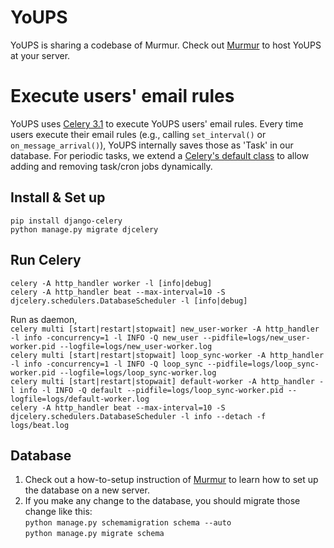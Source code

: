 YoUPS
=

YoUPS is sharing a codebase of Murmur. Check out [Murmur](https://github.com/haystack/murmur/blob/master/README.md) to host YoUPS at your server. 

# Execute users' email rules

YoUPS uses [Celery 3.1](http://docs.celeryproject.org/en/3.1/index.html) to execute YoUPS users' email rules. Every time users execute their email rules (e.g., calling `set_interval()` or `on_message_arrival()`), YoUPS internally saves those as 'Task' in our database. For periodic tasks, we extend a [Celery's default class](http://docs.celeryproject.org/en/3.1/userguide/periodic-tasks.html) to allow adding and removing task/cron jobs dynamically. 

## Install & Set up

`pip install django-celery`\
`python manage.py migrate djcelery`

## Run Celery

`celery -A http_handler worker -l [info|debug]`\
`celery -A http_handler beat --max-interval=10 -S djcelery.schedulers.DatabaseScheduler -l [info|debug]`

Run as daemon, \
`celery multi [start|restart|stopwait] new_user-worker -A http_handler -l info -concurrency=1 -l INFO -Q new_user --pidfile=logs/new_user-worker.pid --logfile=logs/new_user-worker.log`\
`celery multi [start|restart|stopwait] loop_sync-worker -A http_handler -l info -concurrency=1 -l INFO -Q loop_sync --pidfile=logs/loop_sync-worker.pid --logfile=logs/loop_sync-worker.log`\
`celery multi [start|restart|stopwait] default-worker -A http_handler -l info -l INFO -Q default --pidfile=logs/loop_sync-worker.pid --logfile=logs/default-worker.log`\
`celery -A http_handler beat --max-interval=10 -S djcelery.schedulers.DatabaseScheduler -l info --detach -f logs/beat.log`


## Database

1. Check out a how-to-setup instruction of [Murmur](https://github.com/haystack/murmur#setup-the-database) to learn how to set up the database on a new server.
2. If you make any change to the database, you should migrate those change like this:\
`python manage.py schemamigration schema --auto`\
`python manage.py migrate schema`

